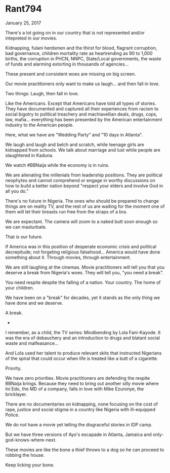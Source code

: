 # Rant794


January 25, 2017

There's a lot going on in our country that is not represented and/or intepreted in our movies.

Kidnapping, fulani herdsmen and the thirst for blood, flagrant corruption, bad governance, children mortality rate as heartrending as 90 to 1,000 births, the corruption in PHCN, NNPC, State/Local governments, the waste of funds and alarming extorting in thousands of agencies...

These present and consistent woes are missing on big screen.

Our movie practitioners only want to make us laugh... and then fall in love.

Two things: Laugh, then fall in love.

Like the Americans. Except that Americans have told all types of stories. They have documented and captured all their experiences from racism to social bigotry to political treachery and machiavellian deals, drugs, cops, law, mafia... everything has been presented by the American entertainment industry to the American people. 

Here, what we have are "Wedding Party" and "10 days in Atlanta".

We laugh and laugh and belch and scratch, while teenage girls are kidnapped from schools. We talk about marriage and lust while people are slaughtered in Kaduna.

We watch #BBNaija while the economy is in ruins.

We are alienating the millenials from leadership positions. They are political neophytes and cannot comprehend or engage in worthy discussions on how to build a better nation beyond "respect your elders and involve God in all you do."

There's no future in Nigeria. The ones who should be prepared to change things are on reality TV, and the rest of us are waiting for the moment one of them will let their breasts run free from the straps of a bra.

We are expectant. The camera will zoom to a naked butt soon enough so we can masturbate.

That is our future.

If America was in this position of desperate economic crisis and political decrepitude; not forgeting religious falsehood... America would have done something about it. Through movies, through entertainment. 

We are still laughing at the cinemas. Movie practitioners will tell you that you deserve a break from Nigeria's woes. They will tell you, "you need a break".

You need respite despite the falling of a nation. Your country. The home of your children. 

We have been on a "break" for decades, yet it stands as the only thing we have done and we deserve.

A break. 

*
I remember, as a child, the TV series: Mindbending by Lola Fani-Kayode. It was the era of debauchery and an introduction to drugs and blatant social waste and malfeasance...

And Lola used her talent to produce relevant skits that instructed Nigerians of the spiral that could occur when life is treated like a butt of a cigarette. 

Priority. 

We have zero priorities. Movie practitioners are defending the respite BBNaija brings. Because they need to bring out another silly movie where Ini Edo, the MD of a company, falls in love with Mike Ezuronye, the bricklayer. 

There are no documentaries on kidnapping, none focusing on the cost of rape, justice and social stigma in a country like Nigeria with ill-equipped Police.

We do not have a movie yet telling the disgraceful stories in IDP camp.

But we have three versions of Ayo's escapade in Atlanta, Jamaica and only-god-knows-where-next.

These movies are like the bone a thief throws to a dog so he can proceed to robbing the house.

Keep licking your bone.